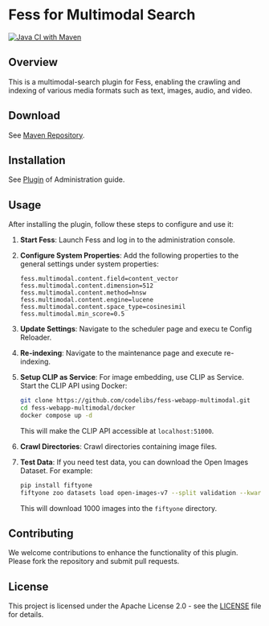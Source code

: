 # Fess for Multimodal Search
[![Java CI with Maven](https://github.com/codelibs/fess-webapp-multimodal/actions/workflows/maven.yml/badge.svg)](https://github.com/codelibs/fess-webapp-multimodal/actions/workflows/maven.yml)

## Overview

This is a multimodal-search plugin for Fess, enabling the crawling and indexing of various media formats such as text, images, audio, and video.

## Download

See [Maven Repository](https://repo1.maven.org/maven2/org/codelibs/fess/fess-webapp-multimodal/).

## Installation

See [Plugin](https://fess.codelibs.org/14.15/admin/plugin-guide.html) of Administration guide.

## Usage

After installing the plugin, follow these steps to configure and use it:

1. **Start Fess**: Launch Fess and log in to the administration console.

2. **Configure System Properties**: Add the following properties to the general settings under system properties:
   ```
   fess.multimodal.content.field=content_vector
   fess.multimodal.content.dimension=512
   fess.multimodal.content.method=hnsw
   fess.multimodal.content.engine=lucene
   fess.multimodal.content.space_type=cosinesimil
   fess.multimodal.min_score=0.5
   ```

3. **Update Settings**: Navigate to the scheduler page and execu te Config Reloader.

4. **Re-indexing**: Navigate to the maintenance page and execute re-indexing.

5. **Setup CLIP as Service**: For image embedding, use CLIP as Service. Start the CLIP API using Docker:
   ```sh
   git clone https://github.com/codelibs/fess-webapp-multimodal.git
   cd fess-webapp-multimodal/docker
   docker compose up -d
   ```
   This will make the CLIP API accessible at `localhost:51000`.

6. **Crawl Directories**: Crawl directories containing image files.

7. **Test Data**: If you need test data, you can download the Open Images Dataset. For example:
   ```sh
   pip install fiftyone
   fiftyone zoo datasets load open-images-v7 --split validation --kwargs max_samples=1000 -d fiftyone
   ```
   This will download 1000 images into the `fiftyone` directory.

## Contributing

We welcome contributions to enhance the functionality of this plugin. Please fork the repository and submit pull requests.

## License

This project is licensed under the Apache License 2.0 - see the [LICENSE](LICENSE) file for details.

